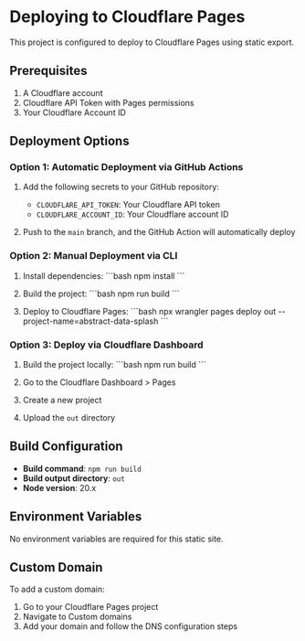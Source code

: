 # Deploying to Cloudflare Pages

This project is configured to deploy to Cloudflare Pages using static export.

## Prerequisites

1. A Cloudflare account
2. Cloudflare API Token with Pages permissions
3. Your Cloudflare Account ID

## Deployment Options

### Option 1: Automatic Deployment via GitHub Actions

1. Add the following secrets to your GitHub repository:
   - `CLOUDFLARE_API_TOKEN`: Your Cloudflare API token
   - `CLOUDFLARE_ACCOUNT_ID`: Your Cloudflare account ID

2. Push to the `main` branch, and the GitHub Action will automatically deploy

### Option 2: Manual Deployment via CLI

1. Install dependencies:
   \`\`\`bash
   npm install
   \`\`\`

2. Build the project:
   \`\`\`bash
   npm run build
   \`\`\`

3. Deploy to Cloudflare Pages:
   \`\`\`bash
   npx wrangler pages deploy out --project-name=abstract-data-splash
   \`\`\`

### Option 3: Deploy via Cloudflare Dashboard

1. Build the project locally:
   \`\`\`bash
   npm run build
   \`\`\`

2. Go to the Cloudflare Dashboard > Pages
3. Create a new project
4. Upload the `out` directory

## Build Configuration

- **Build command**: `npm run build`
- **Build output directory**: `out`
- **Node version**: 20.x

## Environment Variables

No environment variables are required for this static site.

## Custom Domain

To add a custom domain:
1. Go to your Cloudflare Pages project
2. Navigate to Custom domains
3. Add your domain and follow the DNS configuration steps
